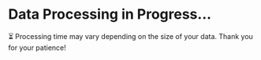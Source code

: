 <!-- <div align="center" style="padding: 20px; margin-top: 50px;"> -->

# Data Processing in Progress...

⏳ Processing time may vary depending on the size of your data. Thank you for your patience!

<!-- </div> -->
